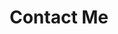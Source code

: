 ---
title: Contact Me

social:
    - name: "Email: subhrajyoty_r@isical.ac.in"
      link: "mailto:subhrajyotyroy@gmail.com"
      icon: fas fa-envelope
      color: red-600

    - name: "Github"
      link: "https://github.com/subroy13"
      icon: "fab fa-github-square"
      color: "neutral-900"

    - name: LinkedIn
      link: "https://www.linkedin.com/in/subroy13/"
      icon: "fab fa-linkedin"
      color: "indigo-800"

    

---